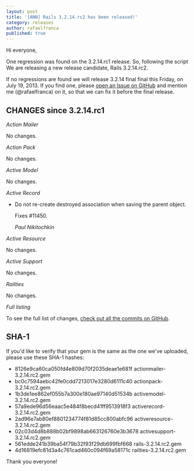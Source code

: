 ```yaml
---
layout: post
title: '[ANN] Rails 3.2.14.rc2 has been released!'
category: releases
author: rafaelfranca
published: true
---
```


Hi everyone,

One regression was found on the 3.2.14.rc1 release. So, following the script
We are releasing a new release candidate, Rails 3.2.14.rc2.

If no regressions are found we will release 3.2.14 final final this Friday, on July
19, 2013. If you find one, please [open an Issue on
GitHub](https://github.com/rails/rails/issues/new) and mention me (@rafaelfranca) on it,
so that we can fix it before the final release.

## CHANGES since 3.2.14.rc1

*Action Mailer*

No changes.

*Action Pack*

No changes.

*Active Model*

No changes.

*Active Record*

*   Do not re-create destroyed association when saving the parent object.

    Fixes #11450.

    *Paul Nikitochkin*

*Active Resource*

No changes.

*Active Support*

No changes.

*Railties*

No changes.

*Full listing*

To see the full list of changes, [check out all the commits on
GitHub](https://github.com/rails/rails/compare/v3.2.14.rc1...v3.2.14.rc2).

## SHA-1

If you'd like to verify that your gem is the same as the one we've uploaded,
please use these SHA-1 hashes:

* 8126e9ca60ca050fd4e809d70f2035deae1e681f  actionmailer-3.2.14.rc2.gem
* bc0c7594aebc42fe0cdd7213017e3280d6111c40  actionpack-3.2.14.rc2.gem
* 1b3de1ee862ef055b7a300e180ae97140d51534b  activemodel-3.2.14.rc2.gem
* 57a9ede96d56eaac5e484f8becd41ff9513918f3  activerecord-3.2.14.rc2.gem
* 2ad96e7ab80ef8801234774f81d85cc800abfc96  activeresource-3.2.14.rc2.gem
* 02c03d4d8b888b02bf9898ab663126760e3b3678  activesupport-3.2.14.rc2.gem
* 561edde241b39ba54f79b32f93f29db699fbf668  rails-3.2.14.rc2.gem
* 4d16819efc81d3a4c761cad460c094f69a58171c  railties-3.2.14.rc2.gem

Thank you everyone!
